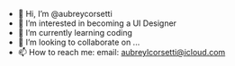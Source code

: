 - 👋 Hi, I’m @aubreycorsetti
- 👀 I’m interested in becoming a UI Designer
- 🌱 I’m currently learning coding
- 💞️ I’m looking to collaborate on ...
- 📫 How to reach me: email: aubreylcorsetti@icloud.com

<!---
aubreycorsetti/aubreycorsetti is a ✨ special ✨ repository because its `README.md` (this file) appears on your GitHub profile.
You can click the Preview link to take a look at your changes.
--->
